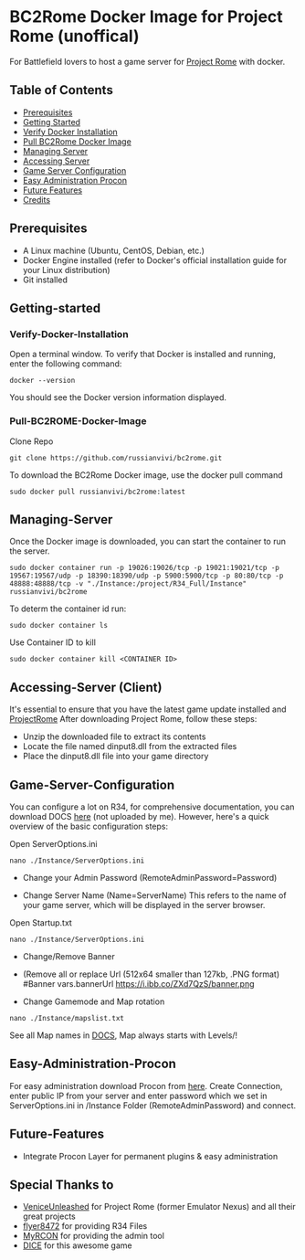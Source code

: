 # BC2Rome Docker Image for Project Rome (unoffical)

 For Battlefield lovers to host a game server for [Project Rome](https://veniceunleashed.net/) with docker.

## Table of Contents

- [Prerequisites](#Prerequisites)
- [Getting Started](#Getting-started)
- [Verify Docker Installation](#Verify-Docker-Installation)
- [Pull BC2Rome Docker Image](#Pull-BC2ROME-Docker-Image)
- [Managing Server](#Managing-Server)
- [Accessing Server](#Accessing_Server)
- [Game Server Configuration](#Game-Server-Configuration)
- [Easy Administration Procon](#Easy-Administration-Procon)
- [Future Features](#Future-Features)
- [Credits](#Credits)

## Prerequisites

  - A Linux machine (Ubuntu, CentOS, Debian, etc.)
  - Docker Engine installed (refer to Docker's official installation guide for your Linux distribution)
  - Git installed

## Getting-started

### Verify-Docker-Installation

  Open a terminal window.
  To verify that Docker is installed and running, enter the following command:
  ```
  docker --version
  ```
  You should see the Docker version information displayed.
  
### Pull-BC2ROME-Docker-Image

  Clone Repo
  ```
  git clone https://github.com/russianvivi/bc2rome.git
  ```
  To download the BC2Rome Docker image, use the docker pull command
  ```
  sudo docker pull russianvivi/bc2rome:latest
  ```

## Managing-Server
Once the Docker image is downloaded, you can start the container to run the server. 
```
sudo docker container run -p 19026:19026/tcp -p 19021:19021/tcp -p 19567:19567/udp -p 18390:18390/udp -p 5900:5900/tcp -p 80:80/tcp -p 48888:48888/tcp -v "./Instance:/project/R34_Full/Instance" russianvivi/bc2rome
```
To determ the container id run:
```
sudo docker container ls
```
Use Container ID to kill
```
sudo docker container kill <CONTAINER ID>
```
## Accessing-Server (Client)
It's essential to ensure that you have the latest game update installed and [ProjectRome](https://veniceunleashed.net/downloads)
After downloading Project Rome, follow these steps:

   - Unzip the downloaded file to extract its contents
   - Locate the file named dinput8.dll from the extracted files
   - Place the dinput8.dll file into your game directory

## Game-Server-Configuration
You can configure a lot on R34, for comprehensive documentation, you can download DOCS [here](https://mega.nz/file/zjhkTbqZ#5kbq4FnHke9-C7IzU4m28fJ0MzbCfZ30cJiPxFXagWk) (not uploaded by me).
However, here's a quick overview of the basic configuration steps:

Open ServerOptions.ini 
```
nano ./Instance/ServerOptions.ini
```
- Change your Admin Password (RemoteAdminPassword=Password)

- Change Server Name (Name=ServerName) This refers to the name of your game server, which will be displayed in the server browser.

Open Startup.txt
```
nano ./Instance/ServerOptions.ini
```
- Change/Remove Banner

- (Remove all or replace Url (512x64 smaller than 127kb, .PNG format)
#Banner 
vars.bannerUrl https://i.ibb.co/ZXd7QzS/banner.png

- Change Gamemode and Map rotation
  
```
nano ./Instance/mapslist.txt
``` 
See all Map names in [DOCS](https://mega.nz/file/zjhkTbqZ#5kbq4FnHke9-C7IzU4m28fJ0MzbCfZ30cJiPxFXagWk), 
Map always starts with Levels/!
## Easy-Administration-Procon
For easy administration download Procon from [here](https://myrcon.net/files/).
Create Connection, enter public IP from your server and enter password which we set in ServerOptions.ini in /Instance Folder (RemoteAdminPassword) and connect.
## Future-Features
- Integrate Procon Layer for permanent plugins & easy administration

## Special Thanks to
- [VeniceUnleashed](https://veniceunleashed.net/) for Project Rome (former Emulator Nexus) and all their great projects
- [flyer8472](https://sourceforge.net/u/flyer8472/profile/) for providing R34 Files
- [MyRCON](https://myrcon.net/) for providing the admin tool
- [DICE](https://www.dice.se) for this awesome game
